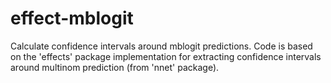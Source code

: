 # effect-mblogit
Calculate confidence intervals around mblogit predictions. Code is based on the 'effects' package implementation for extracting confidence intervals around multinom prediction (from 'nnet' package).
